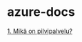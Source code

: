 # azure-docs

[1. Mikä on pilvipalvelu?](https://github.com/Leojylha/azure-docs/blob/main/1.%20Pilvi.md)
